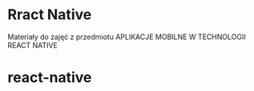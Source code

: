 # Rract Native
Materiały do zajęć z przedmiotu APLIKACJE MOBILNE W TECHNOLOGII REACT NATIVE
# react-native
